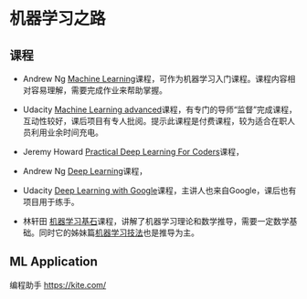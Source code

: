# 机器学习之路
课程
-----------------
+ Andrew Ng [Machine Learning][3]课程，可作为机器学习入门课程。课程内容相对容易理解，需要完成作业来帮助掌握。   

+ Udacity [Machine Learning advanced][5]课程，有专门的导师“监督”完成课程，互动性较好，课后项目有专人批阅。提示此课程是付费课程，较为适合在职人员利用业余时间充电。

+ Jeremy Howard [Practical Deep Learning For Coders][1]课程，

+ Andrew Ng [Deep Learning][7]课程，

+ Udacity [Deep Learning with Google][2]课程，主讲人也来自Google，课后也有项目用于练手。    

+ 林轩田 [机器学习基石][4]课程，讲解了机器学习理论和数学推导，需要一定数学基础。同时它的姊妹篇[机器学习技法][5]也是推导为主。

ML Application
-------------
编程助手
https://kite.com/

[1]:http://course.fast.ai/
[2]:https://www.udacity.com/course/deep-learning--ud730
[3]:https://www.coursera.org/learn/machine-learning/
[4]:https://www.coursera.org/learn/ntumlone-mathematicalfoundations
[5]:https://cn.udacity.com/course/machine-learning-engineer-nanodegree--nd009-cn-advanced
[6]:https://www.youtube.com/watch?v=A-GxGCCAIrg&list=PLXVfgk9fNX2IQOYPmqjqWsNUFl2kpk1U2
[7]:https://www.coursera.org/specializations/deep-learning
